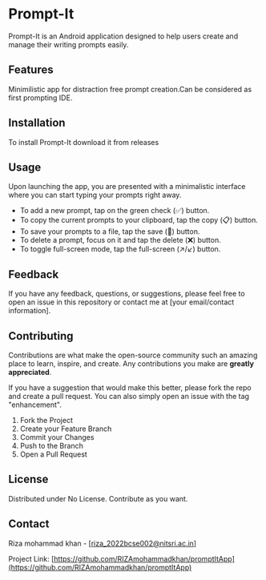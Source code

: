 # Prompt-It

Prompt-It is an Android application designed to help users create and manage their writing prompts easily.

## Features

Minimilistic app for distraction free prompt creation.Can be considered as first prompting IDE.

## Installation

To install Prompt-It download it from releases

## Usage

Upon launching the app, you are presented with a minimalistic interface where you can start typing your prompts right away.

- To add a new prompt, tap on the green check (✅) button.
- To copy the current prompts to your clipboard, tap the copy (📋) button.
- To save your prompts to a file, tap the save (💾) button.
- To delete a prompt, focus on it and tap the delete (❌) button.
- To toggle full-screen mode, tap the full-screen (↗️/↙️) button.

## Feedback

If you have any feedback, questions, or suggestions, please feel free to open an issue in this repository or contact me at [your email/contact information].

## Contributing

Contributions are what make the open-source community such an amazing place to learn, inspire, and create. Any contributions you make are **greatly appreciated**.

If you have a suggestion that would make this better, please fork the repo and create a pull request. You can also simply open an issue with the tag "enhancement".

1. Fork the Project
2. Create your Feature Branch 
3. Commit your Changes 
4. Push to the Branch 
5. Open a Pull Request

## License

Distributed under No License. Contribute as you want.

## Contact

Riza mohammad khan - [riza_2022bcse002@nitsri.ac.in]

Project Link: [https://github.com/RIZAmohammadkhan/promptItApp](https://github.com/RIZAmohammadkhan/promptItApp)

